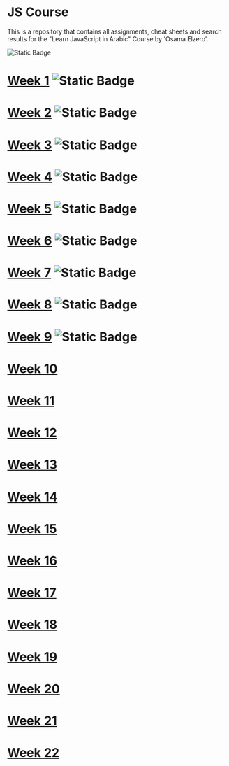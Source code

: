 # JS Course

This is a repository that contains all assignments, cheat sheets and search results for the "Learn JavaScript in Arabic" Course by 'Osama Elzero'.

![Static Badge](https://img.shields.io/badge/Progress-37%25-blue)
# [Week 1](https://github.com/youssefali715/java_script_course/tree/main/Week%201) ![Static Badge](https://img.shields.io/badge/DONE-green)

# [Week 2](https://github.com/youssefali715/java_script_course/tree/main/Week%202) ![Static Badge](https://img.shields.io/badge/DONE-green)

# [Week 3](https://github.com/youssefali715/java_script_course/tree/main/Week%203) ![Static Badge](https://img.shields.io/badge/DONE-green)

#  [Week 4](https://github.com/youssefali715/java_script_course/tree/main/Week%204) ![Static Badge](https://img.shields.io/badge/DONE-green)

#  [Week 5](https://github.com/youssefali715/java_script_course/tree/main/Week%205) ![Static Badge](https://img.shields.io/badge/DONE-green)

#  [Week 6](https://github.com/youssefali715/java_script_course/tree/main/Week%206) ![Static Badge](https://img.shields.io/badge/DONE-green)

#  [Week 7](https://github.com/youssefali715/java_script_course/tree/main/Week%207) ![Static Badge](https://img.shields.io/badge/DONE-green)

#  [Week 8](https://github.com/youssefali715/java_script_course/tree/main/Week%208) ![Static Badge](https://img.shields.io/badge/DONE-green)

#  [Week 9](https://github.com/youssefali715/java_script_course/tree/main/Week%209) ![Static Badge](https://img.shields.io/badge/DONE-green)

#  [Week 10](https://github.com/youssefali715/java_script_course/tree/main/Week%2010)
#  [Week 11](https://github.com/youssefali715/java_script_course/tree/main/Week%2011)
#  [Week 12](https://github.com/youssefali715/java_script_course/tree/main/Week%2012)
#  [Week 13](https://github.com/youssefali715/java_script_course/tree/main/Week%2013)
#  [Week 14](https://github.com/youssefali715/java_script_course/tree/main/Week%2014)
#  [Week 15](https://github.com/youssefali715/java_script_course/tree/main/Week%2015)
#  [Week 16](https://github.com/youssefali715/java_script_course/tree/main/Week%2016)
#  [Week 17](https://github.com/youssefali715/java_script_course/tree/main/Week%2017)
#  [Week 18](https://github.com/youssefali715/java_script_course/tree/main/Week%2018)
#  [Week 19](https://github.com/youssefali715/java_script_course/tree/main/Week%2019)
#  [Week 20](https://github.com/youssefali715/java_script_course/tree/main/Week%2020)
#  [Week 21](https://github.com/youssefali715/java_script_course/tree/main/Week%2021)
#  [Week 22](https://github.com/youssefali715/java_script_course/tree/main/Week%2022)
